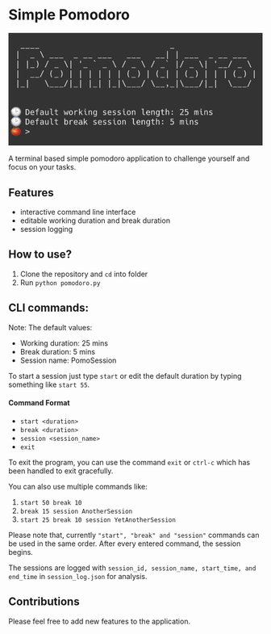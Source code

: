 # Simple Pomodoro

<img src="./assets/pomodoro.png">

A terminal based simple pomodoro application to challenge yourself and focus on your tasks.

## Features

* interactive command line interface
* editable working duration and break duration
* session logging

## How to use?

1. Clone the repository and `cd` into folder
2. Run `python pomodoro.py`

## CLI commands:

Note: The default values:

* Working duration: 25 mins 
* Break duration: 5 mins
* Session name: PomoSession

To start a session just type `start` or edit the default duration by typing something like `start 55`.

#### Command Format

* `start <duration>`
* `break <duration>`
* `session <session_name>`
* `exit`

To exit the program, you can use the command `exit` or `ctrl-c` which has been handled to exit gracefully.

You can also use multiple commands like:

1. `start 50 break 10`
2. `break 15 session AnotherSession`
3. `start 25 break 10 session YetAnotherSession` 

Please note that, currently `"start", "break" and "session"` commands can be used in the same order. After every entered command, the session begins.

The sessions are logged with `session_id, session_name, start_time, and end_time` in `session_log.json` for analysis.

## Contributions

Please feel free to add new features to the application. 

